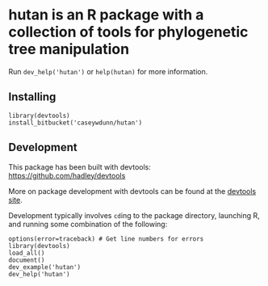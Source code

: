# hutan is an R package with a collection of tools for phylogenetic tree manipulation

Run `dev_help('hutan')` or `help(hutan)` for more information.


## Installing

    library(devtools)
    install_bitbucket('caseywdunn/hutan')

## Development

This package has been built with devtools: 
https://github.com/hadley/devtools

More on package development with devtools can be found at the 
[devtools site](https://github.com/hadley/devtools/wiki/development).

Development typically involves `cd`ing to the package directory, launching R, 
and running some combination of the following: 
	
	options(error=traceback) # Get line numbers for errors
    library(devtools)
    load_all()
    document()
    dev_example('hutan')
    dev_help('hutan')
    
